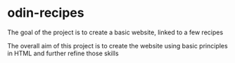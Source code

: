 # odin-recipes

The goal of the project is to create a basic website, linked to
a few recipes

The overall aim of this project is to create the website using basic
principles in HTML and further refine those skills